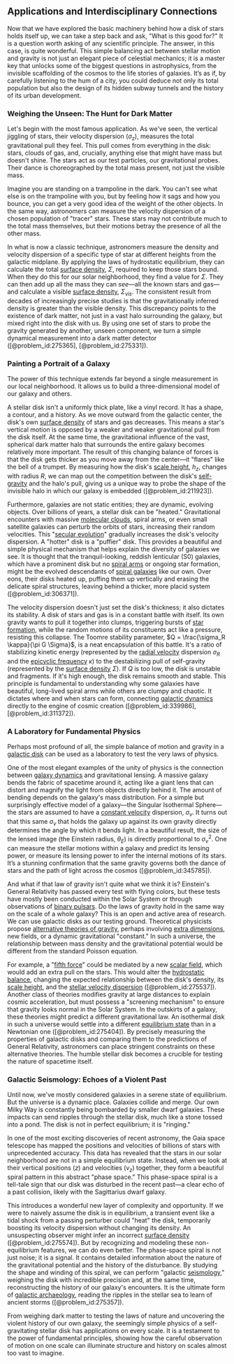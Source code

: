 ## Applications and Interdisciplinary Connections

Now that we have explored the basic machinery behind how a disk of stars holds itself up, we can take a step back and ask, "What is this good for?" It is a question worth asking of any scientific principle. The answer, in this case, is quite wonderful. This simple balancing act between stellar motion and gravity is not just an elegant piece of celestial mechanics; it is a master key that unlocks some of the biggest questions in astrophysics, from the invisible scaffolding of the cosmos to the life stories of galaxies. It’s as if, by carefully listening to the hum of a city, you could deduce not only its total population but also the design of its hidden subway tunnels and the history of its urban development.

### Weighing the Unseen: The Hunt for Dark Matter

Let's begin with the most famous application. As we've seen, the vertical jiggling of stars, their velocity dispersion ($\sigma_z$), measures the total gravitational pull they feel. This pull comes from everything in the disk: stars, clouds of gas, and, crucially, anything else that might have mass but doesn't shine. The stars act as our test particles, our gravitational probes. Their dance is choreographed by the total mass present, not just the visible mass.

Imagine you are standing on a trampoline in the dark. You can't see what else is on the trampoline with you, but by feeling how it sags and how you bounce, you can get a very good idea of the weight of the other objects. In the same way, astronomers can measure the velocity dispersion of a chosen population of "tracer" stars. These stars may not contribute much to the total mass themselves, but their motions betray the presence of all the other mass.

In what is now a classic technique, astronomers measure the density and velocity dispersion of a specific type of star at different heights from the galactic midplane. By applying the laws of hydrostatic equilibrium, they can calculate the total [surface density](@article_id:161395), $\Sigma$, required to keep those stars bound. When they do this for our solar neighborhood, they find a value for $\Sigma$. They can then add up all the mass they can *see*—all the known stars and gas—and calculate a visible [surface density](@article_id:161395), $\Sigma_{vis}$. The consistent result from decades of increasingly precise studies is that the gravitationally inferred density is greater than the visible density. This discrepancy points to the existence of dark matter, not just in a vast halo surrounding the galaxy, but mixed right into the disk with us. By using one set of stars to probe the gravity generated by another, unseen component, we turn a simple dynamical measurement into a dark matter detector ([@problem_id:275365], [@problem_id:275331]).

### Painting a Portrait of a Galaxy

The power of this technique extends far beyond a single measurement in our local neighborhood. It allows us to build a three-dimensional model of our galaxy and others.

A stellar disk isn't a uniformly thick plate, like a vinyl record. It has a shape, a contour, and a history. As we move outward from the galactic center, the disk's own [surface density](@article_id:161395) of stars and gas decreases. This means a star's vertical motion is opposed by a weaker and weaker gravitational pull from the disk itself. At the same time, the gravitational influence of the vast, spherical dark matter halo that surrounds the entire galaxy becomes relatively more important. The result of this changing balance of forces is that the disk gets thicker as you move away from the center—it "flares" like the bell of a trumpet. By measuring how the disk's [scale height](@article_id:263260), $h_z$, changes with radius $R$, we can map out the competition between the disk's [self-gravity](@article_id:270521) and the halo's pull, giving us a unique way to probe the shape of the invisible halo in which our galaxy is embedded ([@problem_id:211923]).

Furthermore, galaxies are not static entities; they are dynamic, evolving objects. Over billions of years, a stellar disk can be "heated." Gravitational encounters with massive [molecular clouds](@article_id:160208), spiral arms, or even small satellite galaxies can perturb the orbits of stars, increasing their random velocities. This "[secular evolution](@article_id:157992)" gradually increases the disk's velocity dispersion. A "hotter" disk is a "puffier" disk. This provides a beautiful and simple physical mechanism that helps explain the diversity of galaxies we see. It is thought that the tranquil-looking, reddish lenticular (S0) galaxies, which have a prominent disk but no [spiral arms](@article_id:159662) or ongoing star formation, might be the evolved descendants of [spiral galaxies](@article_id:161543) like our own. Over eons, their disks heated up, puffing them up vertically and erasing the delicate spiral structures, leaving behind a thicker, more placid system ([@problem_id:306371]).

The velocity dispersion doesn't just set the disk's thickness; it also dictates its stability. A disk of stars and gas is in a constant battle with itself. Its own gravity wants to pull it together into clumps, triggering bursts of [star formation](@article_id:159862), while the random motions of its constituents act like a pressure, resisting this collapse. The Toomre stability parameter, $Q = \frac{\sigma_R \kappa}{\pi G \Sigma}$, is a neat encapsulation of this battle. It's a ratio of stabilizing kinetic energy (represented by the [radial velocity](@article_id:159330) dispersion $\sigma_R$ and the [epicyclic frequency](@article_id:158184) $\kappa$) to the destabilizing pull of self-gravity (represented by the [surface density](@article_id:161395) $\Sigma$). If $Q$ is too low, the disk is unstable and fragments. If it's high enough, the disk remains smooth and stable. This principle is fundamental to understanding why some galaxies have beautiful, long-lived spiral arms while others are clumpy and chaotic. It dictates where and when stars can form, connecting [galactic dynamics](@article_id:159625) directly to the engine of cosmic creation ([@problem_id:339986], [@problem_id:311372]).

### A Laboratory for Fundamental Physics

Perhaps most profound of all, the simple balance of motion and gravity in a [galactic disk](@article_id:158130) can be used as a laboratory to test the very laws of physics.

One of the most elegant examples of the unity of physics is the connection between [galaxy dynamics](@article_id:161578) and gravitational lensing. A massive galaxy bends the fabric of spacetime around it, acting like a giant lens that can distort and magnify the light from objects directly behind it. The amount of bending depends on the galaxy's mass distribution. For a simple but surprisingly effective model of a galaxy—the Singular Isothermal Sphere—the stars are assumed to have a [constant velocity](@article_id:170188) dispersion, $\sigma_v$. It turns out that this same $\sigma_v$ that holds the galaxy up against its own gravity directly determines the angle by which it bends light. In a beautiful result, the size of the lensed image (the Einstein radius, $\theta_E$) is directly proportional to $\sigma_v^2$. One can measure the stellar motions within a galaxy and predict its lensing power, or measure its lensing power to infer the internal motions of its stars. It’s a stunning confirmation that the same gravity governs both the dance of stars and the path of light across the cosmos ([@problem_id:345785]).

And what if that law of gravity isn't quite what we think it is? Einstein's General Relativity has passed every test with flying colors, but these tests have mostly been conducted within the Solar System or through observations of [binary pulsars](@article_id:161651). Do the laws of gravity hold in the same way on the scale of a whole galaxy? This is an open and active area of research. We can use galactic disks as our testing ground. Theoretical physicists propose [alternative theories of gravity](@article_id:158174), perhaps involving [extra dimensions](@article_id:160325), new fields, or a dynamic gravitational "constant." In such a universe, the relationship between mass density and the gravitational potential would be different from the standard Poisson equation.

For example, a "[fifth force](@article_id:157032)" could be mediated by a new [scalar field](@article_id:153816), which would add an extra pull on the stars. This would alter the [hydrostatic balance](@article_id:262874), changing the expected relationship between the disk's density, its [scale height](@article_id:263260), and the [stellar velocity dispersion](@article_id:160738) ([@problem_id:275537]). Another class of theories modifies gravity at large distances to explain cosmic acceleration, but must possess a "screening mechanism" to ensure that gravity looks normal in the Solar System. In the outskirts of a galaxy, these theories might predict a different gravitational law. An isothermal disk in such a universe would settle into a different [equilibrium state](@article_id:269870) than in a Newtonian one ([@problem_id:275404]). By precisely measuring the properties of galactic disks and comparing them to the predictions of General Relativity, astronomers can place stringent constraints on these alternative theories. The humble stellar disk becomes a crucible for testing the nature of spacetime itself.

### Galactic Seismology: Echoes of a Violent Past

Until now, we've mostly considered galaxies in a serene state of equilibrium. But the universe is a dynamic place. Galaxies collide and merge. Our own Milky Way is constantly being bombarded by smaller dwarf galaxies. These impacts can send ripples through the stellar disk, much like a stone tossed into a pond. The disk is not in perfect equilibrium; it is "ringing."

In one of the most exciting discoveries of recent astronomy, the Gaia space telescope has mapped the positions and velocities of billions of stars with unprecedented accuracy. This data has revealed that the stars in our solar neighborhood are not in a simple equilibrium state. Instead, when we look at their vertical positions ($z$) and velocities ($v_z$) together, they form a beautiful spiral pattern in this abstract "phase space." This phase-space spiral is a tell-tale sign that our disk was disturbed in the recent past—a clear echo of a past collision, likely with the Sagittarius dwarf galaxy.

This introduces a wonderful new layer of complexity and opportunity. If we were to naively assume the disk is in equilibrium, a transient event like a tidal shock from a passing perturber could "heat" the disk, temporarily boosting its velocity dispersion without changing its density. An unsuspecting observer might infer an incorrect [surface density](@article_id:161395) ([@problem_id:275574]). But by recognizing and modeling these non-equilibrium features, we can do even better. The phase-space spiral is not just noise; it is a signal. It contains detailed information about the nature of the gravitational potential and the history of the disturbance. By studying the shape and winding of this spiral, we can perform "galactic [seismology](@article_id:203016)," weighing the disk with incredible precision and, at the same time, reconstructing the history of our galaxy's encounters. It is the ultimate form of [galactic archaeology](@article_id:159193), reading the ripples in the stellar sea to learn of ancient storms ([@problem_id:275357]).

From weighing dark matter to testing the laws of nature and uncovering the violent history of our own galaxy, the seemingly simple physics of a self-gravitating stellar disk has applications on every scale. It is a testament to the power of fundamental principles, showing how the careful observation of motion on one scale can illuminate structure and history on scales almost too vast to imagine.